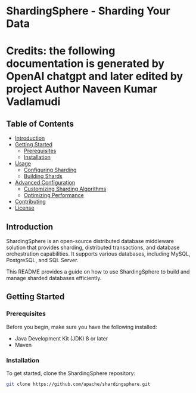 # ShardingSphere - Sharding Your Data
# Credits: the following documentation is generated by OpenAI chatgpt and later edited by project Author Naveen Kumar Vadlamudi

## Table of Contents

- [Introduction](#introduction)
- [Getting Started](#getting-started)
  - [Prerequisites](#prerequisites)
  - [Installation](#installation)
- [Usage](#usage)
  - [Configuring Sharding](#configuring-sharding)
  - [Building Shards](#building-shards)
- [Advanced Configuration](#advanced-configuration)
  - [Customizing Sharding Algorithms](#customizing-sharding-algorithms)
  - [Optimizing Performance](#optimizing-performance)
- [Contributing](#contributing)
- [License](#license)

## Introduction

ShardingSphere is an open-source distributed database middleware solution that provides sharding, distributed transactions, and database orchestration capabilities. It supports various databases, including MySQL, PostgreSQL, and SQL Server.

This README provides a guide on how to use ShardingSphere to build and manage sharded databases efficiently.

## Getting Started

### Prerequisites

Before you begin, make sure you have the following installed:

- Java Development Kit (JDK) 8 or later
- Maven

### Installation

To get started, clone the ShardingSphere repository:

```bash
git clone https://github.com/apache/shardingsphere.git
